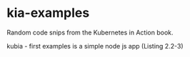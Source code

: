 # kia-examples

Random code snips from the Kubernetes in Action book.

kubia - first examples is a simple node js app (Listing 2.2-3)
